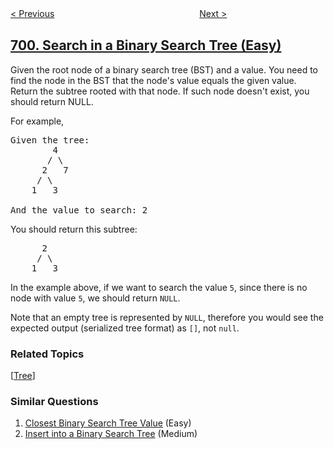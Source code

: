 <!--|This file generated by command(leetcode description); DO NOT EDIT.    |-->
<!--+----------------------------------------------------------------------+-->
<!--|@author    openset <openset.wang@gmail.com>                           |-->
<!--|@link      https://github.com/openset                                 |-->
<!--|@home      https://github.com/openset/leetcode                        |-->
<!--+----------------------------------------------------------------------+-->

[< Previous](../falling-squares "Falling Squares")
　　　　　　　　　　　　　　　　
[Next >](../insert-into-a-binary-search-tree "Insert into a Binary Search Tree")

## [700. Search in a Binary Search Tree (Easy)](https://leetcode.com/problems/search-in-a-binary-search-tree "二叉搜索树中的搜索")

<p>Given the root node of a binary search tree (BST) and a value. You need to find the node in the BST that the node&#39;s value equals the given value. Return the subtree rooted with that node. If such node doesn&#39;t exist, you should return NULL.</p>

<p>For example,&nbsp;</p>

<pre>
Given the tree:
        4
       / \
      2   7
     / \
    1   3

And the value to search: 2
</pre>

<p>You should return this subtree:</p>

<pre>
      2     
     / \   
    1   3
</pre>

<p>In the example above, if we want to search the value <code>5</code>, since there is no node with value <code>5</code>, we should return <code>NULL</code>.</p>

<p>Note that an empty tree is represented by <code>NULL</code>, therefore you would see the expected output (serialized tree format) as&nbsp;<code>[]</code>, not <code>null</code>.</p>

### Related Topics
  [[Tree](../../tag/tree/README.md)]

### Similar Questions
  1. [Closest Binary Search Tree Value](../closest-binary-search-tree-value) (Easy)
  1. [Insert into a Binary Search Tree](../insert-into-a-binary-search-tree) (Medium)
